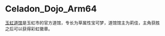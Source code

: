 # Celadon_Dojo_Arm64
[玉虹道馆][1]是玉虹市的官方道馆，专长为草属性宝可梦，道馆馆主为莉佳，主角获胜之后可以获得彩虹徽章。

[1]: https://wiki.52poke.com/wiki/%E7%8E%89%E8%99%B9%E9%81%93%E9%A4%A8

